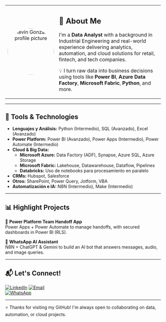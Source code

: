 <table>
  <tr>
    <td width="30%" align="center">
      <img src="" width="150" alt="Kevin Gonzales profile picture" style="border-radius: 50%;"/>
    </td>
    <td width="70%">

## 🚀 About Me

I'm a **Data Analyst** with a background in Industrial Engineering and real-world experience delivering analytics, automation, and cloud solutions for retail, fintech, and tech companies.

💡 I turn raw data into business decisions using tools like **Power BI**, **Azure Data Factory**, **Microsoft Fabric**, **Python**, and more.

</td>
  </tr>
</table>

---

## 🧰 Tools & Technologies

- **Lenguajes y Análisis:** Python (Intermedio), SQL (Avanzado), Excel (Avanzado)  
- **Power Platform:** Power BI (Avanzado), Power Apps (Intermedio), Power Automate (Intermedio)  
- **Cloud & Big Data:**
  - **Microsoft Azure:** Data Factory (ADF), Synapse, Azure SQL, Azure Storage  
  - **Microsoft Fabric:** Lakehouse, Datawarehouse, Dataflow, Pipelines  
  - **Databricks:** Uso de notebooks para procesamiento en paralelo  
- **CRMs:** Hubspot, Salesforce  
- **Otros:** SharePoint, Power Query, Jotform, VBA  
- **Automatización e IA:** N8N (Intermedio), Make (Intermedio)

---

## 📊 Highlight Projects

🔹 **Power Platform Team Handoff App**  
Power Apps + Power Automate to manage handoffs, with secured dashboards in Power BI (RLS).

🔹 **WhatsApp AI Assistant**  
N8N + ChatGPT & Gemini to build an AI bot that answers messages, audio, and image queries.

---

## 📬 Let's Connect!

[![LinkedIn](https://img.shields.io/badge/LinkedIn-Kevin%20Gonzales-0A66C2?style=for-the-badge&logo=linkedin&logoColor=white)](https://www.linkedin.com/in/kevin-jose-gonzales-macedo-9a771420a/)
[![Email](https://img.shields.io/badge/Email-kevin.gonzales.m@uni.pe-D14836?style=for-the-badge&logo=gmail&logoColor=white)](mailto:kevin.gonzales.m@uni.pe)  
[![WhatsApp](https://img.shields.io/badge/WhatsApp-+51%20942886274-25D366?style=for-the-badge&logo=whatsapp&logoColor=white)](https://api.whatsapp.com/send?phone=51942886274)

---

⭐ Thanks for visiting my GitHub! I'm always open to collaborating on data, automation, or cloud projects.
